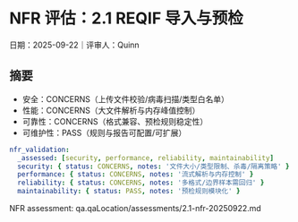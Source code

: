 # NFR 评估：2.1 REQIF 导入与预检

日期：2025-09-22｜评审人：Quinn

## 摘要

- 安全：CONCERNS（上传文件校验/病毒扫描/类型白名单）
- 性能：CONCERNS（大文件解析与内存峰值控制）
- 可靠性：CONCERNS（格式兼容、预检规则稳定性）
- 可维护性：PASS（规则与报告可配置/可扩展）

```yaml
nfr_validation:
  _assessed: [security, performance, reliability, maintainability]
  security: { status: CONCERNS, notes: '文件大小/类型限制、杀毒/隔离策略' }
  performance: { status: CONCERNS, notes: '流式解析与内存控制' }
  reliability: { status: CONCERNS, notes: '多格式/边界样本需回归' }
  maintainability: { status: PASS, notes: '预检规则模块化' }
```

NFR assessment: qa.qaLocation/assessments/2.1-nfr-20250922.md

